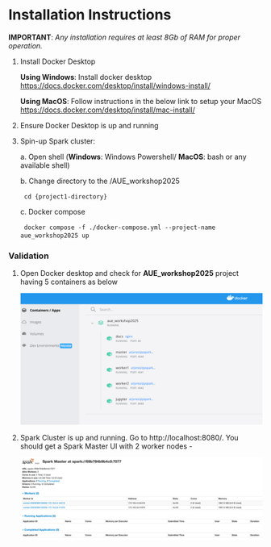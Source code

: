 # Installation Instructions
 

**IMPORTANT**: *Any installation requires at least 8Gb of RAM for proper operation.*

1. Install Docker Desktop

	  **Using Windows**: Install docker desktop https://docs.docker.com/desktop/install/windows-install/
	
	  **Using MacOS**: Follow instructions in the below link to setup your MacOS https://docs.docker.com/desktop/install/mac-install/ 
	  
2. Ensure Docker Desktop is up and running

3. Spin-up Spark cluster: 
	
	a. Open shell (**Windows**: Windows Powershell/ **MacOS**: bash or any available shell)
	
	b. Change directory to the /AUE_workshop2025
		
		cd {project1-directory}
	
	c. Docker compose
	
		docker compose -f ./docker-compose.yml --project-name aue_workshop2025 up

### Validation

1. Open Docker desktop and check for **AUE_workshop2025** project having 5 containers as below

	 ![docker_desktop](https://github.com/stpetersburger/challenges/blob/aue/AUE_workshop2025/pictures/docker_desktop_containers.png)
	
2. Spark Cluster is up and running. Go to http://localhost:8080/. You should get a Spark Master UI with 2 worker nodes -
	
     ![spark_application](pictures/spark_application.png)

